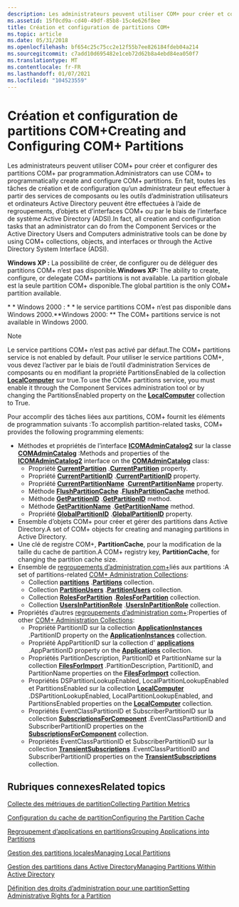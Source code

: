 ```yaml
---
description: Les administrateurs peuvent utiliser COM+ pour créer et configurer des partitions COM+ par programmation.
ms.assetid: 15f0cd9a-cd40-49df-85b8-15c4e626f8ee
title: Création et configuration de partitions COM+
ms.topic: article
ms.date: 05/31/2018
ms.openlocfilehash: bf654c25c75cc2e12f55b7ee826184fdeb04a214
ms.sourcegitcommit: c7add10d695482e1ceb72d62b8a4ebd84ea050f7
ms.translationtype: MT
ms.contentlocale: fr-FR
ms.lasthandoff: 01/07/2021
ms.locfileid: "104523559"
---
```

# <a name="creating-and-configuring-com-partitions"></a><span data-ttu-id="a19e2-103">Création et configuration de partitions COM+</span><span class="sxs-lookup"><span data-stu-id="a19e2-103">Creating and Configuring COM+ Partitions</span></span>

<span data-ttu-id="a19e2-104">Les administrateurs peuvent utiliser COM+ pour créer et configurer des partitions COM+ par programmation.</span><span class="sxs-lookup"><span data-stu-id="a19e2-104">Administrators can use COM+ to programmatically create and configure COM+ partitions.</span></span> <span data-ttu-id="a19e2-105">En fait, toutes les tâches de création et de configuration qu’un administrateur peut effectuer à partir des services de composants ou les outils d’administration utilisateurs et ordinateurs Active Directory peuvent être effectuées à l’aide de regroupements, d’objets et d’interfaces COM+ ou par le biais de l’interface de système Active Directory (ADSI).</span><span class="sxs-lookup"><span data-stu-id="a19e2-105">In fact, all creation and configuration tasks that an administrator can do from the Component Services or the Active Directory Users and Computers administrative tools can be done by using COM+ collections, objects, and interfaces or through the Active Directory System Interface (ADSI).</span></span>

<span data-ttu-id="a19e2-106">**Windows XP :** La possibilité de créer, de configurer ou de déléguer des partitions COM+ n’est pas disponible.</span><span class="sxs-lookup"><span data-stu-id="a19e2-106">**Windows XP:** The ability to create, configure, or delegate COM+ partitions is not available.</span></span> <span data-ttu-id="a19e2-107">La partition globale est la seule partition COM+ disponible.</span><span class="sxs-lookup"><span data-stu-id="a19e2-107">The global partition is the only COM+ partition available.</span></span>

<span data-ttu-id="a19e2-108">\* \* Windows 2000 : \* \* le service partitions COM+ n’est pas disponible dans Windows 2000.</span><span class="sxs-lookup"><span data-stu-id="a19e2-108">\*\*Windows 2000:  \*\* The COM+ partitions service is not available in Windows 2000.</span></span>

> [!Note]  
> <span data-ttu-id="a19e2-109">Le service partitions COM+ n’est pas activé par défaut.</span><span class="sxs-lookup"><span data-stu-id="a19e2-109">The COM+ partitions service is not enabled by default.</span></span> <span data-ttu-id="a19e2-110">Pour utiliser le service partitions COM+, vous devez l’activer par le biais de l’outil d’administration Services de composants ou en modifiant la propriété PartitionsEnabled de la collection [**LocalComputer**](localcomputer.md) sur true.</span><span class="sxs-lookup"><span data-stu-id="a19e2-110">To use the COM+ partitions service, you must enable it through the Component Services administration tool or by changing the PartitionsEnabled property on the [**LocalComputer**](localcomputer.md) collection to True.</span></span>

 

<span data-ttu-id="a19e2-111">Pour accomplir des tâches liées aux partitions, COM+ fournit les éléments de programmation suivants :</span><span class="sxs-lookup"><span data-stu-id="a19e2-111">To accomplish partition-related tasks, COM+ provides the following programming elements:</span></span>

-   <span data-ttu-id="a19e2-112">Méthodes et propriétés de l’interface [**ICOMAdminCatalog2**](/windows/desktop/api/ComAdmin/nn-comadmin-icomadmincatalog2) sur la classe [**COMAdminCatalog**](comadmincatalog.md) :</span><span class="sxs-lookup"><span data-stu-id="a19e2-112">Methods and properties of the [**ICOMAdminCatalog2**](/windows/desktop/api/ComAdmin/nn-comadmin-icomadmincatalog2) interface on the [**COMAdminCatalog**](comadmincatalog.md) class:</span></span>
    -   <span data-ttu-id="a19e2-113">Propriété [**CurrentPartition**](/windows/desktop/api/ComAdmin/nf-comadmin-icomadmincatalog2-put_currentpartition) .</span><span class="sxs-lookup"><span data-stu-id="a19e2-113">[**CurrentPartition**](/windows/desktop/api/ComAdmin/nf-comadmin-icomadmincatalog2-put_currentpartition) property.</span></span>
    -   <span data-ttu-id="a19e2-114">Propriété [**CurrentPartitionID**](/windows/desktop/api/ComAdmin/nf-comadmin-icomadmincatalog2-get_currentpartitionid) .</span><span class="sxs-lookup"><span data-stu-id="a19e2-114">[**CurrentPartitionID**](/windows/desktop/api/ComAdmin/nf-comadmin-icomadmincatalog2-get_currentpartitionid) property.</span></span>
    -   <span data-ttu-id="a19e2-115">Propriété [**CurrentPartitionName**](/windows/desktop/api/ComAdmin/nf-comadmin-icomadmincatalog2-get_currentpartitionname) .</span><span class="sxs-lookup"><span data-stu-id="a19e2-115">[**CurrentPartitionName**](/windows/desktop/api/ComAdmin/nf-comadmin-icomadmincatalog2-get_currentpartitionname) property.</span></span>
    -   <span data-ttu-id="a19e2-116">Méthode [**FlushPartitionCache**](/windows/desktop/api/ComAdmin/nf-comadmin-icomadmincatalog2-flushpartitioncache) .</span><span class="sxs-lookup"><span data-stu-id="a19e2-116">[**FlushPartitionCache**](/windows/desktop/api/ComAdmin/nf-comadmin-icomadmincatalog2-flushpartitioncache) method.</span></span>
    -   <span data-ttu-id="a19e2-117">Méthode [**GetPartitionID**](/windows/desktop/api/ComAdmin/nf-comadmin-icomadmincatalog2-getpartitionid) .</span><span class="sxs-lookup"><span data-stu-id="a19e2-117">[**GetPartitionID**](/windows/desktop/api/ComAdmin/nf-comadmin-icomadmincatalog2-getpartitionid) method.</span></span>
    -   <span data-ttu-id="a19e2-118">Méthode [**GetPartitionName**](/windows/desktop/api/ComAdmin/nf-comadmin-icomadmincatalog2-getpartitionname) .</span><span class="sxs-lookup"><span data-stu-id="a19e2-118">[**GetPartitionName**](/windows/desktop/api/ComAdmin/nf-comadmin-icomadmincatalog2-getpartitionname) method.</span></span>
    -   <span data-ttu-id="a19e2-119">Propriété [**GlobalPartitionID**](/windows/desktop/api/ComAdmin/nf-comadmin-icomadmincatalog2-get_globalpartitionid) .</span><span class="sxs-lookup"><span data-stu-id="a19e2-119">[**GlobalPartitionID**](/windows/desktop/api/ComAdmin/nf-comadmin-icomadmincatalog2-get_globalpartitionid) property.</span></span>
-   <span data-ttu-id="a19e2-120">Ensemble d’objets COM+ pour créer et gérer des partitions dans Active Directory.</span><span class="sxs-lookup"><span data-stu-id="a19e2-120">A set of COM+ objects for creating and managing partitions in Active Directory.</span></span>
-   <span data-ttu-id="a19e2-121">Une clé de registre COM+, **PartitionCache**, pour la modification de la taille du cache de partition.</span><span class="sxs-lookup"><span data-stu-id="a19e2-121">A COM+ registry key, **PartitionCache**, for changing the partition cache size.</span></span>
-   <span data-ttu-id="a19e2-122">Ensemble de [regroupements d’administration com+](com--administration-collections.md)liés aux partitions :</span><span class="sxs-lookup"><span data-stu-id="a19e2-122">A set of partitions-related [COM+ Administration Collections](com--administration-collections.md):</span></span>
    -   <span data-ttu-id="a19e2-123">Collection [**partitions**](partitions.md) .</span><span class="sxs-lookup"><span data-stu-id="a19e2-123">[**Partitions**](partitions.md) collection.</span></span>
    -   <span data-ttu-id="a19e2-124">Collection [**PartitionUsers**](partitionusers.md) .</span><span class="sxs-lookup"><span data-stu-id="a19e2-124">[**PartitionUsers**](partitionusers.md) collection.</span></span>
    -   <span data-ttu-id="a19e2-125">Collection [**RolesForPartition**](rolesforpartition.md) .</span><span class="sxs-lookup"><span data-stu-id="a19e2-125">[**RolesForPartition**](rolesforpartition.md) collection.</span></span>
    -   <span data-ttu-id="a19e2-126">Collection [**UsersInPartitionRole**](usersinpartitionrole.md) .</span><span class="sxs-lookup"><span data-stu-id="a19e2-126">[**UsersInPartitionRole**](usersinpartitionrole.md) collection.</span></span>
-   <span data-ttu-id="a19e2-127">Propriétés d’autres [regroupements d’administration com+](com--administration-collections.md):</span><span class="sxs-lookup"><span data-stu-id="a19e2-127">Properties of other [COM+ Administration Collections](com--administration-collections.md):</span></span>
    -   <span data-ttu-id="a19e2-128">Propriété PartitionID sur la collection [**ApplicationInstances**](applicationinstances.md) .</span><span class="sxs-lookup"><span data-stu-id="a19e2-128">PartitionID property on the [**ApplicationInstances**](applicationinstances.md) collection.</span></span>
    -   <span data-ttu-id="a19e2-129">Propriété AppPartitionID sur la collection d' [**applications**](applications.md) .</span><span class="sxs-lookup"><span data-stu-id="a19e2-129">AppPartitionID property on the [**Applications**](applications.md) collection.</span></span>
    -   <span data-ttu-id="a19e2-130">Propriétés PartitionDescription, PartitionID et PartitionName sur la collection [**FilesForImport**](filesforimport.md) .</span><span class="sxs-lookup"><span data-stu-id="a19e2-130">PartitionDescription, PartitionID, and PartitionName properties on the [**FilesForImport**](filesforimport.md) collection.</span></span>
    -   <span data-ttu-id="a19e2-131">Propriétés DSPartitionLookupEnabled, LocalPartitionLookupEnabled et PartitionsEnabled sur la collection [**LocalComputer**](localcomputer.md) .</span><span class="sxs-lookup"><span data-stu-id="a19e2-131">DSPartitionLookupEnabled, LocalPartitionLookupEnabled, and PartitionsEnabled properties on the [**LocalComputer**](localcomputer.md) collection.</span></span>
    -   <span data-ttu-id="a19e2-132">Propriétés EventClassPartitionID et SubscriberPartitionID sur la collection [**SubscriptionsForComponent**](subscriptionsforcomponent.md) .</span><span class="sxs-lookup"><span data-stu-id="a19e2-132">EventClassPartitionID and SubscriberPartitionID properties on the [**SubscriptionsForComponent**](subscriptionsforcomponent.md) collection.</span></span>
    -   <span data-ttu-id="a19e2-133">Propriétés EventClassPartitionID et SubscriberPartitionID sur la collection [**TransientSubscriptions**](transientsubscriptions.md) .</span><span class="sxs-lookup"><span data-stu-id="a19e2-133">EventClassPartitionID and SubscriberPartitionID properties on the [**TransientSubscriptions**](transientsubscriptions.md) collection.</span></span>

## <a name="related-topics"></a><span data-ttu-id="a19e2-134">Rubriques connexes</span><span class="sxs-lookup"><span data-stu-id="a19e2-134">Related topics</span></span>

<dl> <dt>

[<span data-ttu-id="a19e2-135">Collecte des métriques de partition</span><span class="sxs-lookup"><span data-stu-id="a19e2-135">Collecting Partition Metrics</span></span>](collecting-partition-metrics.md)
</dt> <dt>

[<span data-ttu-id="a19e2-136">Configuration du cache de partition</span><span class="sxs-lookup"><span data-stu-id="a19e2-136">Configuring the Partition Cache</span></span>](configuring-the-partition-cache.md)
</dt> <dt>

[<span data-ttu-id="a19e2-137">Regroupement d’applications en partitions</span><span class="sxs-lookup"><span data-stu-id="a19e2-137">Grouping Applications into Partitions</span></span>](grouping-applications-into-partitions.md)
</dt> <dt>

[<span data-ttu-id="a19e2-138">Gestion des partitions locales</span><span class="sxs-lookup"><span data-stu-id="a19e2-138">Managing Local Partitions</span></span>](managing-local-partitions.md)
</dt> <dt>

[<span data-ttu-id="a19e2-139">Gestion des partitions dans Active Directory</span><span class="sxs-lookup"><span data-stu-id="a19e2-139">Managing Partitions Within Active Directory</span></span>](managing-partitions-within-active-directory.md)
</dt> <dt>

[<span data-ttu-id="a19e2-140">Définition des droits d’administration pour une partition</span><span class="sxs-lookup"><span data-stu-id="a19e2-140">Setting Administrative Rights for a Partition</span></span>](setting-administrative-rights-for-a-partition.md)
</dt> </dl>

 

 



